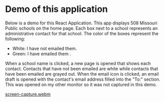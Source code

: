 # Demo of this application

Below is a demo for this React Application. This app displays 508 Missouri Public schools on the home page. Each box next to a school represents an administrative contact for that school. The color of the boxes represent the following: 
- White: I have not emailed them.
- Green: I have emailed them .

When a school name is clicked, a new page is opened that shows each contact. Contacts that have not been emailed are white while contacts that have been emailed are grayed out. When the email icon is clicked, an email draft is opened with the contact's email address filled into the "To:" section. This was opened on my other monitor so it was not captured in this demo.

[screen-capture.webm](https://user-images.githubusercontent.com/114317814/200962128-8b43375c-f3f9-4a69-9d5e-b544a27e2ee6.webm)
